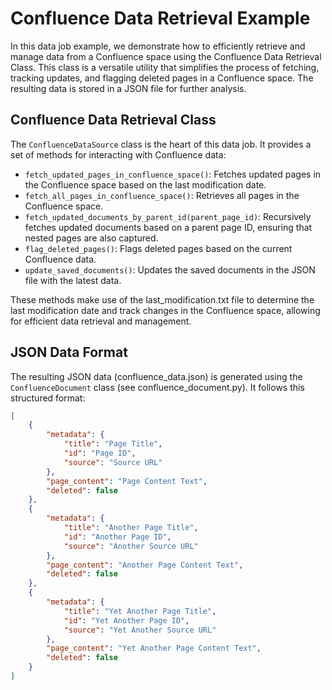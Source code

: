 # Confluence Data Retrieval Example

In this data job example, we demonstrate how to efficiently retrieve and manage data from a Confluence space using the Confluence Data Retrieval Class. This class is a versatile utility that simplifies the process of fetching, tracking updates, and flagging deleted pages in a Confluence space. The resulting data is stored in a JSON file for further analysis.

## Confluence Data Retrieval Class

The `ConfluenceDataSource` class is the heart of this data job. It provides a set of methods for interacting with Confluence data:

- `fetch_updated_pages_in_confluence_space()`: Fetches updated pages in the Confluence space based on the last modification date.
- `fetch_all_pages_in_confluence_space()`: Retrieves all pages in the Confluence space.
- `fetch_updated_documents_by_parent_id(parent_page_id)`: Recursively fetches updated documents based on a parent page ID, ensuring that nested pages are also captured.
- `flag_deleted_pages()`: Flags deleted pages based on the current Confluence data.
- `update_saved_documents()`: Updates the saved documents in the JSON file with the latest data.

These methods make use of the last_modification.txt file to determine the last modification date and track changes in the Confluence space, allowing for efficient data retrieval and management.

## JSON Data Format

The resulting JSON data (confluence_data.json) is generated using the `ConfluenceDocument` class (see confluence_document.py).
It follows this structured format:

```json
[
    {
        "metadata": {
            "title": "Page Title",
            "id": "Page ID",
            "source": "Source URL"
        },
        "page_content": "Page Content Text",
        "deleted": false
    },
    {
        "metadata": {
            "title": "Another Page Title",
            "id": "Another Page ID",
            "source": "Another Source URL"
        },
        "page_content": "Another Page Content Text",
        "deleted": false
    },
    {
        "metadata": {
            "title": "Yet Another Page Title",
            "id": "Yet Another Page ID",
            "source": "Yet Another Source URL"
        },
        "page_content": "Yet Another Page Content Text",
        "deleted": false
    }
]
```